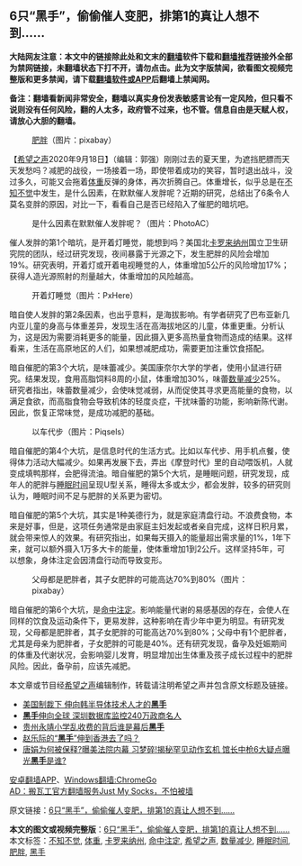  <h2>6只“黑手”，偷偷催人变肥，排第1的真让人想不到......</h2> <p class="notice"><b>大陆网友注意：本文中的链接除此处和文末的<a href="https://github.com/bannedbook/fanqiang" >翻墙</a>软件下载和<a href="https://github.com/killgcd/justmysocks/blob/master/README.md">翻墙推荐</a>链接外全部为禁网链接，未翻墙状态下打不开，请勿点击。此为文字版禁闻，欲看图文视频完整版和更多禁闻，请下载<a href="https://github.com/bannedbook/fanqiang">翻墙软件或APP</a>后翻墙上禁闻网。</p><p>备注：翻墙看新闻非常安全，翻墙以真实身份发表敏感言论有一定风险，但只看不说则没有任何风险，翻的人太多，政府管不过来，也不管。信息自由是天赋人权，请放心大胆的翻墙。</b></p>  <div class="entry"> <figure> <p><figcaption><a href="https://www.bannedbook.org/bnews/tag/%E8%82%A5%E8%83%96/" class="st_tag internal_tag" rel="tag" title="标签 肥胖 下的日志">肥胖</a>（图片：pixabay）</figcaption></figure> <p>【<span class='wp_keywordlink_affiliate'><a href="https://www.soundofhope.org" title="希望之声" target="_blank">希望之声</a></span>2020年9月18日】（编辑：郭强）刚刚过去的夏天里，为遮挡肥膘而天天发愁吗？减肥的战役，一场接着一场，即使带着成功的笑容，暂时退出战斗，没过多久，可能又会拖着<a href="https://www.bannedbook.org/bnews/tag/%E4%BD%93%E9%87%8D/" class="st_tag internal_tag" rel="tag" title="标签 体重 下的日志">体重</a>反弹的身体，再次折腾自己。体重增长，似乎总是在<a href="https://www.bannedbook.org/bnews/tag/%E4%B8%8D%E7%9F%A5%E4%B8%8D%E8%A7%89/" class="st_tag internal_tag" rel="tag" title="标签 不知不觉 下的日志">不知不觉</a>中发生，是什么因素，在默默催人发胖呢？近期的研究，总结出了6条令人莫名变胖的原因，对比一下，看看自己是否已经陷入了催肥的暗坑吧。</p> <figure><figcaption>是什么因素在默默催人发胖呢？（图片：PhotoAC）</figcaption></figure> <p>催人发胖的第1个暗坑，是开着灯睡觉，能想到吗？美国北<a href="https://www.bannedbook.org/bnews/tag/%E5%8D%A1%E7%BD%97%E6%9D%A5%E7%BA%B3%E5%B7%9E/" class="st_tag internal_tag" rel="tag" title="标签 卡罗来纳州 下的日志">卡罗来纳州</a>国立卫生研究院的团队，经过研究发现，夜间暴露于光源之下，发生肥胖的风险会增加19%。研究表明，开着灯或开着电视睡觉的人，体重增加5公斤的风险增加17%；获得人造光源照射的剂量越大，体重增加的风险越高。</p>  <figure><figcaption>开着灯睡觉（图片：PxHere）</figcaption></figure> <p>暗自使人发胖的第2条因素，也出乎意料，是海拔影响。有学者研究了巴布亚新几内亚儿童的身高与体重差异，发现生活在高海拔地区的儿童，体重更重。分析认为，这是因为需要消耗更多的能量，因此摄入更多高热量食物而造成的结果。这样看来，生活在高原地区的人们，如果想减肥成功，需要更加注重饮食搭配。</p> <p>暗自催肥的第3个大坑，是味蕾减少。美国康奈尔大学的学者，使用小鼠进行研究。结果发现，食用高脂饲料8周的小鼠，体重增加30%，味蕾<a href="https://www.bannedbook.org/bnews/tag/%E6%95%B0%E9%87%8F%E5%87%8F%E5%B0%91/" class="st_tag internal_tag" rel="tag" title="标签 数量减少 下的日志">数量减少</a>25%。研究者指出，味蕾数量减少，会使味觉减弱，从而促使其寻求更高能量的食物，以满足食欲，而高脂食物会导致机体的轻度炎症，干扰味蕾的功能，影响新陈代谢。因此，恢复正常味觉，是成功减肥的基础。</p>  <figure><figcaption>以车代步（图片：Piqsels）</figcaption></figure> <p>暗自催肥的第4个大坑，是信息时代的生活方式。比如以车代步、用手机点餐，使得体力活动大幅减少。如果再发展下去，弄出《摩登时代》里的自动喂饭机，人就变成填鸭那样，会肥得流油。暗自催肥的第5个大坑，是睡眠问题，研究发现，成年人的肥胖与<a href="https://www.bannedbook.org/bnews/tag/%E7%9D%A1%E7%9C%A0%E6%97%B6%E9%97%B4/" class="st_tag internal_tag" rel="tag" title="标签 睡眠时间 下的日志">睡眠时间</a>呈现U型关系，睡得太多或太少，都会发胖，较多的研究则认为，睡眠时间不足与肥胖的关系更为密切。</p> <p>暗自催肥的第5个大坑，其实是1种美德行为，就是家庭清盘行动。不浪费食物，本来是好事，但是，这项任务通常是由家庭主妇发起或者亲自完成，这样日积月累，就会带来惊人的效果。有研究指出，如果每天摄入的能量超出需求量的1%，1年下来，就可以额外摄入1万多大卡的能量，使体重增加1到2公斤。这样坚持5年，可以想象，身体注定会因清盘行动而导致变形。</p>  <figure><figcaption>父母都是肥胖者，其子女肥胖的可能高达70%到80%（图片：pixabay）</figcaption></figure> <p>暗自催肥的第6个大坑，是<a href="https://www.bannedbook.org/bnews/tag/%E5%91%BD%E4%B8%AD%E6%B3%A8%E5%AE%9A/" class="st_tag internal_tag" rel="tag" title="标签 命中注定 下的日志">命中注定</a>。影响能量代谢的易感基因的存在，会使人在同样的饮食及运动条件下，更易发胖，这种影响在青少年中更为明显。有研究发现，父母都是肥胖者，其子女肥胖的可能高达70%到80%；父母中有1个肥胖者，尤其是母亲为肥胖者，子女肥胖的可能是40%。还有研究发现，备孕及妊娠期间的体重及代谢状况，会影响婴儿发育，明显增加出生体重及孩子成长过程中的肥胖风险。因此，备孕前，应该先减肥。</p> <p>本文章或节目经<a href="https://www.bannedbook.org/bnews/tag/%e5%b8%8c%e6%9c%9b%e4%b9%8b%e5%a3%b0/" class="st_tag internal_tag" rel="tag" title="标签 希望之声 下的日志">希望之声</a>编辑制作，转载请注明希望之声并包含原文标题及链接。</p>  <ul class='op-related-articles' title='相关阅读'> <li><a href='https://www.bannedbook.org/bnews/taiwannews/20200918/1398897.html' target='_blank'>美国制裁下 伸向韩半导体技术人才的<b>黑手</b></a></li> <li><a href='https://www.bannedbook.org/bnews/headline/20200915/1396890.html' target='_blank'><b>黑手</b>伸向全球 深圳数据库监控240万政商名人</a></li> <li><a href='https://www.bannedbook.org/bnews/renquan/20200912/1395342.html' target='_blank'>贵州永靖小学乱收费的背后谁是幕后<b>黑手</b></a></li> <li><a href='https://www.bannedbook.org/bnews/ssgc/20200831/1388679.html' target='_blank'>赵乐际的“<b>黑手</b>”伸到香港去了吗？</a></li> <li><a href='https://www.bannedbook.org/bnews/cnnews/20200829/1387783.html' target='_blank'>唐娟为何被保释?曝美法院内幕 习梦碎!揭秘罕见动作玄机 馆长中枪6大疑点曝光<b>黑手</b>是谁?</a></li> </ul> <p class="texttj"> <a href="https://github.com/bannedbook/fanqiang/wiki/%E7%A6%81%E9%97%BB%E7%BD%91%E5%AE%89%E5%8D%93%E7%BF%BB%E5%A2%99%E6%96%B0%E9%97%BBAPP" target="_blank">安卓翻墙APP</a>、<a href="https://github.com/bannedbook/fanqiang/wiki/Chrome%E4%B8%80%E9%94%AE%E7%BF%BB%E5%A2%99%E5%8C%85" target="_blank">Windows翻墙:ChromeGo</a><br/> <a href="https://github.com/killgcd/justmysocks/blob/master/README.md" target="_blank">AD：搬瓦工官方翻墙服务Just My Socks，不怕被墙</a> </p><p>原文链接：<a class="src_link"  href="https://www.soundofhope.org/post/421897" target="_blank">6只“黑手”，偷偷催人变肥，排第1的真让人想不到&#8230;&#8230;</a></p><a name='sharetosocial'></a>       <div><b>本文的图文或视频完整版</b>：<a href='https://www.bannedbook.org/bnews/comments/20200920/1399879.html'>6只“黑手”，偷偷催人变肥，排第1的真让人想不到&#8230;&#8230;</a></div>  </div><!--END ENTRY--> <div class="postfooter"> <div>本文标签：<a href="https://www.bannedbook.org/bnews/tag/%E4%B8%8D%E7%9F%A5%E4%B8%8D%E8%A7%89/" rel="tag">不知不觉</a>, <a href="https://www.bannedbook.org/bnews/tag/%E4%BD%93%E9%87%8D/" rel="tag">体重</a>, <a href="https://www.bannedbook.org/bnews/tag/%E5%8D%A1%E7%BD%97%E6%9D%A5%E7%BA%B3%E5%B7%9E/" rel="tag">卡罗来纳州</a>, <a href="https://www.bannedbook.org/bnews/tag/%E5%91%BD%E4%B8%AD%E6%B3%A8%E5%AE%9A/" rel="tag">命中注定</a>, <a href="https://www.bannedbook.org/bnews/tag/%e5%b8%8c%e6%9c%9b%e4%b9%8b%e5%a3%b0/" rel="tag">希望之声</a>, <a href="https://www.bannedbook.org/bnews/tag/%E6%95%B0%E9%87%8F%E5%87%8F%E5%B0%91/" rel="tag">数量减少</a>, <a href="https://www.bannedbook.org/bnews/tag/%E7%9D%A1%E7%9C%A0%E6%97%B6%E9%97%B4/" rel="tag">睡眠时间</a>, <a href="https://www.bannedbook.org/bnews/tag/%E8%82%A5%E8%83%96/" rel="tag">肥胖</a>, <a href="https://www.bannedbook.org/bnews/tag/%E9%BB%91%E6%89%8B/" rel="tag">黑手</a></div>  </div><!--END POSTFOOTER--> 